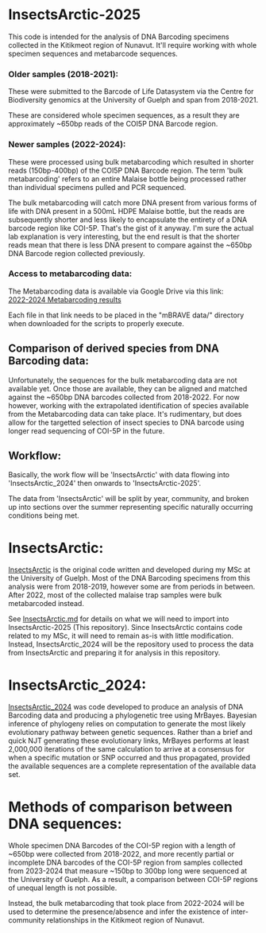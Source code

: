 
# InsectsArctic-2025
This code is intended for the analysis of DNA Barcoding specimens collected in the Kitikmeot region of Nunavut. It'll require working with whole specimen sequences and metabarcode sequences.

### Older samples (2018-2021):
These were submitted to the Barcode of Life Datasystem via the Centre for Biodiversity genomics at the University of Guelph and span from 2018-2021.

These are considered whole specimen sequences, as a result they are approximately ~650bp reads of the COI5P DNA Barcode region.

### Newer samples (2022-2024):
These were processed using bulk metabarcoding which resulted in shorter reads (150bp-400bp) of the COI5P DNA Barcode region. The term 'bulk metabarcoding' refers to an entire Malaise bottle being processed rather than individual specimens pulled and PCR sequenced.

The bulk metabarcoding will catch more DNA present from various forms of life with DNA present in a 500mL HDPE Malaise bottle, but the reads are subsequently shorter and less likely to encapsulate the entirety of a DNA barcode region like COI-5P. That's the gist of it anyway. I'm sure the actual lab explanation is very interesting, but the end result is that the shorter reads mean that there is less DNA present to compare against the ~650bp DNA Barcode region collected previously.

### Access to metabarcoding data:
The Metabarcoding data is available via Google Drive via this link:\
[2022-2024 Metabarcoding results](https://drive.google.com/drive/folders/1BJ3ADx4dtjJ7CCvT_0YDmxkVAyypIod_?usp=drive_link)

Each file in that link needs to be placed in the "mBRAVE data/" directory when downloaded for the scripts to properly execute.

## Comparison of derived species from DNA Barcoding data:
Unfortunately, the sequences for the bulk metabarcoding data are not available yet. Once those are available, they can be aligned and matched against the ~650bp DNA barcodes collected from 2018-2022. For now however, working with the extrapolated identification of species available from the Metabarcoding data can take place. It's rudimentary, but does allow for the targetted selection of insect species to DNA barcode using longer read sequencing of COI-5P in the future.

## Workflow:
Basically, the work flow will be 'InsectsArctic' with data flowing into 'InsectsArctic_2024' then onwards to 'InsectsArctic-2025'.

The data from 'InsectsArctic' will be split by year, community, and broken up into sections over the summer representing specific naturally occurring conditions being met.

# InsectsArctic:
[InsectsArctic](https://github.com/hominidae/InsectsArctic) is the original code written and developed during my MSc at the University of Guelph. Most of the DNA Barcoding specimens from this analysis were from 2018-2019, however some are from periods in between. After 2022, most of the collected malaise trap samples were bulk metabarcoded instead.

See [InsectsArctic.md](https://github.com/hominidae/InsectsArctic-2025/blob/main/InsectsArctic.md) for details on what we will need to import into InsectsArctic-2025 (This repository). Since InsectsArctic contains code related to my MSc, it will need to remain as-is with little modification. Instead, InsectsArctic_2024 will be the repository used to process the data from InsectsArctic and preparing it for analysis in this repository.

# InsectsArctic_2024:
[InsectsArctic_2024](https://github.com/hominidae/InsectsArctic_2024) was code developed to produce an analysis of DNA Barcoding data and producing a phylogenetic tree using MrBayes. Bayesian inference of phylogeny relies on computation to generate the most likely evolutionary pathway between genetic sequences. Rather than a brief and quick NJT generating these evolutionary links, MrBayes performs at least 2,000,000 iterations of the same calculation to arrive at a consensus for when a specific mutation or SNP occurred and thus propagated, provided the available sequences are a complete representation of the available data set.

# Methods of comparison between DNA sequences:
Whole specimen DNA Barcodes of the COI-5P region with a length of ~650bp were collected from 2018-2022, and more recently partial or incomplete DNA barcodes of the COI-5P region from samples collected from 2023-2024 that measure ~150bp to 300bp long were sequenced at the University of Guelph. As a result, a comparison between COI-5P regions of unequal length is not possible.

Instead, the bulk metabarcoding that took place from 2022-2024 will be used to determine the presence/absence and infer the existence of inter-community relationships in the Kitikmeot region of Nunavut.

